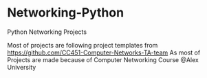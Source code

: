 # Networking-Python
Python Networking Projects

Most of projects are following project templates from https://github.com/CC451-Computer-Networks-TA-team
As most of Projects are made because of Computer Networking Course @Alex University
